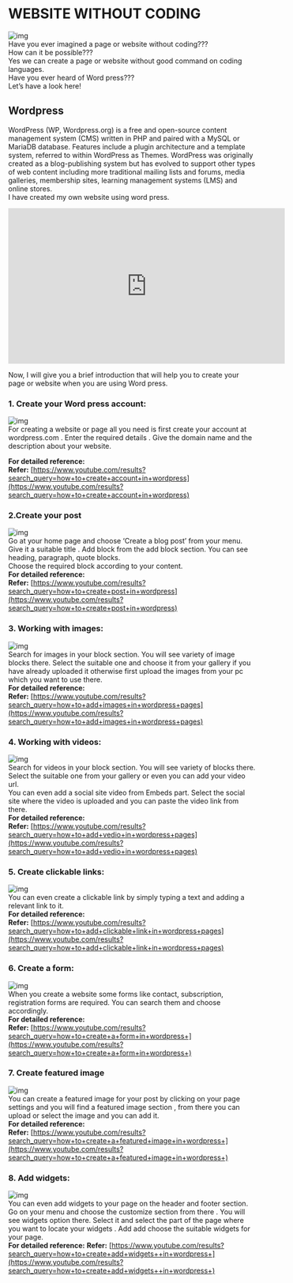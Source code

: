 # WEBSITE WITHOUT CODING
![img](https://github.com/lakebrains-technologies/Blogs/blob/master/website_without_coding/images/wordpresspreview.png?raw=true)<br>
Have you ever imagined a page or website without coding???<br>
How can it be possible???<br>
Yes we can create a page or website without good command on coding languages.<br>
Have you ever heard of Word press???<br>
Let’s have a look here!<br>
## Wordpress
WordPress (WP, Wordpress.org) is a free and open-source content management system (CMS) written in PHP and paired with a MySQL or MariaDB database. Features include a plugin architecture and a template system, referred to within WordPress as Themes. WordPress was originally created as a blog-publishing system but has evolved to support other types of web content including more traditional mailing lists and forums, media galleries, membership sites, learning management systems (LMS) and online stores.<br>
I have created my own website using word press.<br>
<iframe width="560" height="315" src="https://www.youtube.com/embed/FgQvd6tOqnk" frameborder="0" allow="accelerometer; autoplay; clipboard-write; encrypted-media; gyroscope; picture-in-picture" allowfullscreen></iframe>

Now, I will give you a brief introduction that will help you to create your page or website when you are using Word press.<br>
### 1. Create your Word press account: 
![img](https://github.com/lakebrains-technologies/Blogs/blob/master/website_without_coding/images/createwpaccount.png?raw=true) <br>
For creating a website or page all you need is first create your account at wordpress.com . Enter the required details .
Give the domain name and the description about your website. <br>
 
**For detailed reference:** <br>
**Refer:** [https://www.youtube.com/results?search_query=how+to+create+account+in+wordpress](https://www.youtube.com/results?search_query=how+to+create+account+in+wordpress)<br>

### 2.Create your post
![img](https://github.com/lakebrains-technologies/Blogs/blob/master/website_without_coding/images/createwppost.png?raw=true) <br> 
Go at your home page and choose ‘Create a blog post’ from your menu.<br>
Give it a suitable title .
Add block from the add block section. You can see heading, paragraph, quote blocks. <br> Choose the required block according to your content.<br>
**For detailed reference:**<br>
**Refer:** [https://www.youtube.com/results?search_query=how+to+create+post+in+wordpress](https://www.youtube.com/results?search_query=how+to+create+post+in+wordpress)<br> 

### 3. Working with images:
![img](https://github.com/lakebrains-technologies/Blogs/blob/master/website_without_coding/images/wpimages.png?raw=true) <br>
Search for images in your block section. You will see variety of image blocks there. Select the suitable one and choose it from your gallery if you have already uploaded it otherwise first upload the images from your pc which you want to use there.<br>
**For detailed reference:**<br>
**Refer:** [https://www.youtube.com/results?search_query=how+to+add+images+in+wordpress+pages](https://www.youtube.com/results?search_query=how+to+add+images+in+wordpress+pages)<br>

### 4. Working with videos:
![img](https://github.com/lakebrains-technologies/Blogs/blob/master/website_without_coding/images/wpvedios.png?raw=true)<br>
Search for videos in your block section. You will see variety of blocks there. Select the suitable one from your gallery or even you can add your video url.<br>
You can even add a social site video from Embeds part. Select the social site where the video is uploaded and you can paste the video link from there.<br>
**For detailed reference:**<br>
**Refer:** [https://www.youtube.com/results?search_query=how+to+add+vedio+in+wordpress+pages](https://www.youtube.com/results?search_query=how+to+add+vedio+in+wordpress+pages)
### 5. Create clickable links:
![img](https://github.com/lakebrains-technologies/Blogs/blob/master/website_without_coding/images/wplinks.png?raw=true)<br>
You can even create a clickable link by simply typing a text and adding a relevant link to it.<br>
**For detailed reference:** <br>
**Refer:** [https://www.youtube.com/results?search_query=how+to+add+clickable+link+in+wordpress+pages](https://www.youtube.com/results?search_query=how+to+add+clickable+link+in+wordpress+pages)<br>
### 6. Create a form:
![img](https://github.com/lakebrains-technologies/Blogs/blob/master/website_without_coding/images/wp%20forms.png?raw=true)<br>
When you create a website some forms like contact, subscription, registration forms are required. You can search them and choose accordingly.<br>
**For detailed reference:**<br>
**Refer:** [https://www.youtube.com/results?search_query=how+to+create+a+form+in+wordpress+](https://www.youtube.com/results?search_query=how+to+create+a+form+in+wordpress+)<br>
### 7. Create featured image
![img](https://github.com/lakebrains-technologies/Blogs/blob/master/website_without_coding/images/wp%20featurred%20images.png?raw=true)<br>
You can create a featured image for your post by clicking on your page settings and you will find a featured image section , from there you can upload or select the image and you can add it.<br>
**For detailed reference:**<br>
**Refer:** [https://www.youtube.com/results?search_query=how+to+create+a+featured+image+in+wordpress+](https://www.youtube.com/results?search_query=how+to+create+a+featured+image+in+wordpress+)<br>

### 8. Add widgets:
![img](https://github.com/lakebrains-technologies/Blogs/blob/master/website_without_coding/images/wp%20widgets.png?raw=true)<br>
You can even add widgets to your page on the header and footer section. Go on your menu and choose the customize section from there . You will see widgets option there. Select it and select the part of the page where you want to locate your widgets . Add add choose the suitable widgets for your page.<br>
**For detailed reference:**
**Refer:** [https://www.youtube.com/results?search_query=how+to+create+add+widgets++in+wordpress+](https://www.youtube.com/results?search_query=how+to+create+add+widgets++in+wordpress+)